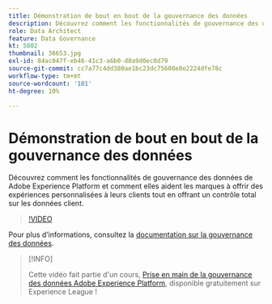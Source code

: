 ```yaml
---
title: Démonstration de bout en bout de la gouvernance des données
description: Découvrez comment les fonctionnalités de gouvernance des données de Adobe Experience Platform et comment elles aident les marques à offrir des expériences personnalisées à leurs clients tout en offrant un contrôle total sur les données client.
role: Data Architect
feature: Data Governance
kt: 5802
thumbnail: 36653.jpg
exl-id: 84ac047f-eb46-41c3-a6b0-d0a9d0ec0d79
source-git-commit: cc7a77c4dd380ae1bc23dc75608e8e2224dfe78c
workflow-type: tm+mt
source-wordcount: '101'
ht-degree: 10%

---
```


# Démonstration de bout en bout de la gouvernance des données

Découvrez comment les fonctionnalités de gouvernance des données de Adobe Experience Platform et comment elles aident les marques à offrir des expériences personnalisées à leurs clients tout en offrant un contrôle total sur les données client.

>[!VIDEO](https://video.tv.adobe.com/v/36653?quality=12&learn=on)

Pour plus d’informations, consultez la [documentation sur la gouvernance des données](https://experienceleague.adobe.com/docs/experience-platform/data-governance/home.html?lang=fr).

>[!INFO]
>
> Cette vidéo fait partie d&#39;un cours, [Prise en main de la gouvernance des données Adobe Experience Platform](https://experienceleague.adobe.com/?recommended=ExperiencePlatform-D-1-2021.1.dgov.gs), disponible gratuitement sur Experience League !
